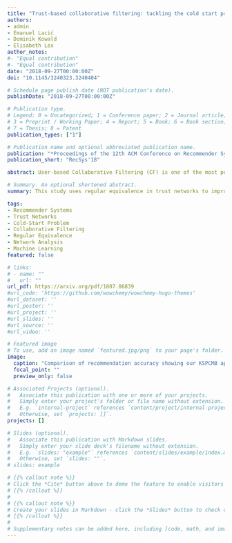 ```yaml
---
title: "Trust-based collaborative filtering: tackling the cold start problem using regular equivalence"
authors:
- admin
- Emanuel Lacić
- Dominik Kowald
- Elisabeth Lex
author_notes:
#- "Equal contribution"
#- "Equal contribution"
date: "2018-09-27T00:00:00Z"
doi: "10.1145/3240323.3240404"

# Schedule page publish date (NOT publication's date).
publishDate: "2018-09-27T00:00:00Z"

# Publication type.
# Legend: 0 = Uncategorized; 1 = Conference paper; 2 = Journal article;
# 3 = Preprint / Working Paper; 4 = Report; 5 = Book; 6 = Book section;
# 7 = Thesis; 8 = Patent
publication_types: ["1"]

# Publication name and optional abbreviated publication name.
publication: "*Proceedings of the 12th ACM Conference on Recommender Systems*"
publication_short: "RecSys'18"

abstract: User-based Collaborative Filtering (CF) is one of the most popular approaches to create recommender systems. This approach is based on finding the most relevant k users from whose rating history we can extract items to recommend. CF, however, suffers from data sparsity and the cold-start problem since users often rate only a small fraction of available items. One solution is to incorporate additional information into the recommendation process such as explicit trust scores that are assigned by users to others or implicit trust relationships that result from social connections between users. Such relationships typically form a very sparse trust network, which can be utilized to generate recommendations for users based on people they trust. In our work, we explore the use of regular equivalence applied to a trust network to generate a similarity matrix that is used to select the k-nearest neighbors for recommending items. We evaluate our approach on Epinions and we find that we can outperform related methods for tackling cold-start users in terms of recommendation accuracy.

# Summary. An optional shortened abstract.
summary: This study uses regular equivalence in trust networks to improve recommendations for cold-start users in Collaborative Filtering systems. By applying this network science measure to user trust relationships, the researchers create a similarity matrix that helps select better user neighbors for recommendation purposes. Testing on the Epinions dataset shows their approach outperforms related methods in recommendation accuracy for new users with few ratings.

tags:
- Recommender Systems
- Trust Networks
- Cold-Start Problem
- Collaborative Filtering
- Regular Equivalence
- Network Analysis
- Machine Learning
featured: false

# links:
# - name: ""
#   url: ""
url_pdf: https://arxiv.org/pdf/1807.06839
#url_code: 'https://github.com/wowchemy/wowchemy-hugo-themes'
#url_dataset: ''
#url_poster: ''
#url_project: ''
#url_slides: ''
#url_source: ''
#url_video: ''

# Featured image
# To use, add an image named `featured.jpg/png` to your page's folder. 
image:
  caption: "Comparison of recommendation accuracy showing our KSPCMB approach outperforms baseline methods and other KS-based algorithms for cold-start users on the Epinions dataset, with Recall-Precision metrics for various recommendation list sizes."
  focal_point: ""
  preview_only: false

# Associated Projects (optional).
#   Associate this publication with one or more of your projects.
#   Simply enter your project's folder or file name without extension.
#   E.g. `internal-project` references `content/project/internal-project/index.md`.
#   Otherwise, set `projects: []`.
projects: []

# Slides (optional).
#   Associate this publication with Markdown slides.
#   Simply enter your slide deck's filename without extension.
#   E.g. `slides: "example"` references `content/slides/example/index.md`.
#   Otherwise, set `slides: ""`.
# slides: example

# {{% callout note %}}
# Click the *Cite* button above to demo the feature to enable visitors to import publication metadata # into their reference management software.
# {{% /callout %}}
#
# {{% callout note %}}
# Create your slides in Markdown - click the *Slides* button to check out the example.
# {{% /callout %}}
# 
# Supplementary notes can be added here, including [code, math, and images](https://wowchemy.com/docs/writing-markdown-latex/).
---
```


